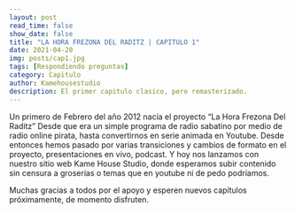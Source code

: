 ```yaml
---
layout: post
read_time: false
show_date: false
title: "LA HORA FREZONA DEL RADITZ | CAPITULO 1"
date: 2021-04-20
img: posts/cap1.jpg
tags: [Respondiendo preguntas]
category: Capitulo
author: Kamehousestudio
description: El primer capitulo clasico, pero remasterizado.
---
```

Un primero de Febrero del año 2012 nacía el proyecto “La Hora Frezona Del Raditz”
Desde que era un simple programa de radio sabatino por medio de radio online pirata, hasta convertirnos en serie animada en Youtube.
Desde entonces hemos pasado por varias transiciones y cambios de formato en el proyecto, presentaciones en vivo, podcast. Y hoy nos lanzamos con nuestro sitio web Kame House Studio, donde esperamos subir contenido sin censura a groserías o temas que en youtube ni de pedo podríamos.

Muchas gracias a todos por el apoyo y esperen nuevos capítulos próximamente, de momento disfruten.


